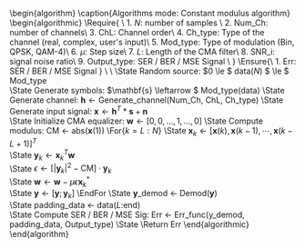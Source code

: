 \begin{algorithm}
\caption{Algorithms mode: Constant modulus algorithm}
\begin{algorithmic}
\Require{ \\
    1. $N$: number of samples \\
    2. Num\_Ch: number of channels\\
    3. ChL: Channel order\\
    4. Ch\_type: Type of the channel (real, complex, user's input)\\
    5. Mod\_type: Type of modulation (Bin, QPSK, QAM-4)\\
    6. $\mu$: Step size\\
    7. $L$: Length of the CMA filter\\
    8. SNR\_i: signal noise ratio\\
    9. Output\_type: SER / BER / MSE Signal \\
}
\Ensure{\\
    1. Err: SER / BER / MSE Signal 
}
\\ \\
\State Random source: $0 \le $ data($N$) $ \le $ Mod\_type   
\State Generate symbols:  $\mathbf{s} \leftarrow $ Mod\_type(data) 
\State Generate channel: $\mathbf{h} \leftarrow \text{Generate\_channel(Num\_Ch, ChL, Ch\_type)}$
\State Generate input signal: $\mathbf{x} \leftarrow \mathbf{h}^T * \mathbf{s} + \mathbf{n}$  
\State Initialize CMA equalizer: $\mathbf{w} \leftarrow [0, 0, \ldots, 1, \ldots, 0]$
\State Compute modulus: CM $\leftarrow$ abs($\mathbf{x}$(1))
\For{$k = L:N$}
    \State $\mathbf{x}_k \leftarrow [\mathbf{x}(k), \mathbf{x}(k-1), \cdots, \mathbf{x}(k-L+1)]^{T}$  
    \State $\mathbf{y}_k \leftarrow \mathbf{x}_k^T \mathbf{w}$  
    \State $\epsilon \leftarrow [|\mathbf{y}_k|^2 - \text{CM}] \cdot \mathbf{y}_k$  
    \State $\mathbf{w} \leftarrow \mathbf{w}-\mu \epsilon \mathbf{x}^{*}_k$  
    \State $\mathbf{y} \leftarrow [\mathbf{y}; \mathbf{y}_k]$
\EndFor
\State $\mathbf{y}$\_demod $\leftarrow$ Demod($\mathbf{y}$)    
\State padding\_data $\leftarrow$ data($L$:end)  
\State Compute SER / BER / MSE Sig: Err $\leftarrow$ Err\_func(y\_demod, padding\_data, Output\_type)
\State \Return Err
\end{algorithmic}
\end{algorithm}